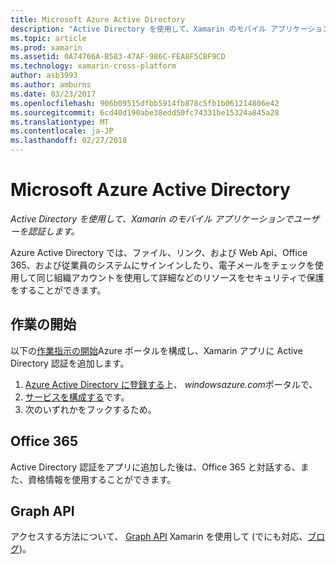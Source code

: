 ```yaml
---
title: Microsoft Azure Active Directory
description: "Active Directory を使用して、Xamarin のモバイル アプリケーションでユーザーを認証します。"
ms.topic: article
ms.prod: xamarin
ms.assetid: 0A74766A-B583-47AF-986C-FEA8F5CBF9CD
ms.technology: xamarin-cross-platform
author: asb3993
ms.author: amburns
ms.date: 03/23/2017
ms.openlocfilehash: 906b09515dfbb5914fb878c5fb1b061214806e42
ms.sourcegitcommit: 6cd40d190abe38edd50fc74331be15324a845a28
ms.translationtype: MT
ms.contentlocale: ja-JP
ms.lasthandoff: 02/27/2018
---
```

# <a name="microsoft-azure-active-directory"></a>Microsoft Azure Active Directory

_Active Directory を使用して、Xamarin のモバイル アプリケーションでユーザーを認証します。_


Azure Active Directory では、ファイル、リンク、および Web Api、Office 365、および従業員のシステムにサインインしたり、電子メールをチェックを使用して同じ組織アカウントを使用して詳細などのリソースをセキュリティで保護をすることができます。

## <a name="getting-started"></a>作業の開始

以下の[作業指示の開始](~/cross-platform/data-cloud/active-directory/get-started/index.md)Azure ポータルを構成し、Xamarin アプリに Active Directory 認証を追加します。

1. [Azure Active Directory に登録する](~/cross-platform/data-cloud/active-directory/get-started/register.md)上、 *windowsazure.com*ポータルで、
2. [サービスを構成する](~/cross-platform/data-cloud/active-directory/get-started/configure.md)です。
3. 次のいずれかをフックするため。

## <a name="office-365"></a>Office 365

Active Directory 認証をアプリに追加した後は、Office 365 と対話する、また、資格情報を使用することができます。

## <a name="graph-api"></a>Graph API

アクセスする方法について、 [Graph API](~/cross-platform/data-cloud/active-directory/graph.md) Xamarin を使用して (でにも対応、[ブログ](http://blog.xamarin.com/authenticate-xamarin-mobile-apps-using-azure-active-directory/))。

